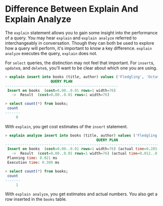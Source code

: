 # Difference Between Explain And Explain Analyze

The `explain` statement allows you to gain some insight into the performance of
a query. You may hear `explain` and `explain analyze` referred to
interchangeably in conversation. Though they can both be used to explore how a
query will perform, it's important to know a key difference. `explain analyze`
executes the query, `explain` does not.

For `select` queries, the distinction may not feel that important. For
`insert`s, `update`s, and `delete`s, you'll want to be clear about which one
you are using.

```sql
> explain insert into books (title, author) values ('Fledgling', 'Octavia Butler');
                     QUERY PLAN
----------------------------------------------------
 Insert on books  (cost=0.00..0.01 rows=1 width=76)
   ->  Result  (cost=0.00..0.01 rows=1 width=76)

> select count(*) from books;
 count
-------
     0
```

With `explain`, you get cost estimates of the `insert` statement.

```sql
> explain analyze insert into books (title, author) values ('Fledgling', 'Octavia Butler');
                                          QUERY PLAN
----------------------------------------------------------------------------------------------
 Insert on books  (cost=0.00..0.01 rows=1 width=76) (actual time=0.285..0.285 rows=0 loops=1)
   ->  Result  (cost=0.00..0.01 rows=1 width=76) (actual time=0.012..0.012 rows=1 loops=1)
 Planning time: 0.021 ms
 Execution time: 0.309 ms

> select count(*) from books;
 count
-------
     1
```

With `explain analyze`, you get estimates and actual numbers. You also get a
row inserted in the `books` table.
